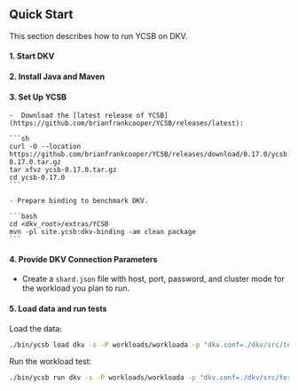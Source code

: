 ## Quick Start

This section describes how to run YCSB on DKV. 

#### 1. Start DKV

#### 2. Install Java and Maven

#### 3. Set Up YCSB

    -  Download the [latest release of YCSB](https://github.com/brianfrankcooper/YCSB/releases/latest):

    ```sh
    curl -O --location https://github.com/brianfrankcooper/YCSB/releases/download/0.17.0/ycsb-0.17.0.tar.gz
    tar xfvz ycsb-0.17.0.tar.gz
    cd ycsb-0.17.0
    ```

    - Prepare binding to benchmark DKV.

    ```bash
    cd <dkv_root>/extras/YCSB
    mvn -pl site.ycsb:dkv-binding -am clean package
    ```

#### 4. Provide DKV Connection Parameters
    
- Create a `shard.json` file with host, port, password, and cluster mode for the workload you plan to run. 


#### 5. Load data and run tests

Load the data:

```bash
./bin/ycsb load dkv -s -P workloads/workloada -p "dkv.conf=./dkv/src/test/resources/single_shard.json" 
```

Run the workload test:

```bash
./bin/ycsb run dkv -s -P workloads/workloada -p "dkv.conf=./dkv/src/test/resources/single_shard.json"
```


